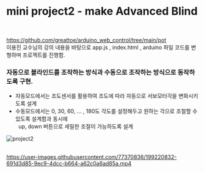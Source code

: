 # mini project2 - make Advanced Blind
<br>

https://github.com/greattoe/arduino_web_control/tree/main/pot <br>
이용진 교수님의 강의 내용을 바탕으로
app.js , index.html , arduino 파일 코드를 변형하며 프로젝트를 진행함.<br>



### 자동으로 블라인드를 조작하는 방식과 수동으로 조작하는 방식으로 동작하도록 구현.
- 자동모드에서는 조도센서를 활용하여 조도에 따라 자동으로 서보모터각을 변화시키도록 설계<br>
- 수동모드에서는 0, 30, 60, ... , 180도 각도를 설정해두고 원하는 각으로 조절할 수 있도록 설계함과 동시에<br>
 &nbsp;  up, down 버튼으로 세밀한 조절이 가능하도록 설계



![project2](https://user-images.githubusercontent.com/77370836/199221432-a544028b-93fd-4f36-9abf-1cdf0675c95d.PNG) <br><br>

https://user-images.githubusercontent.com/77370836/199220832-691d3d85-9ec9-4dcc-b664-a62c0a6ad85a.mp4


